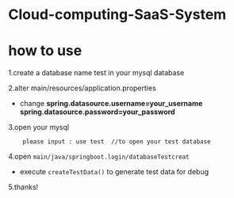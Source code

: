 # Cloud-computing-SaaS-System
# how to use


1.create a database name test in your mysql database

2.alter main/resources/application.properties
  - change 
         **spring.datasource.username=your_username**
         **spring.datasource.password=your_password**
         
         
         
         
3.open your mysql

        please input : use test  //to open your test database

4.open `main/java/springboot.login/databaseTestcreat`
-   execute `createTestData()` to generate test data for debug


5.thanks!
        
      
  
 
  
         